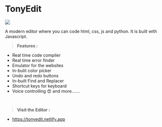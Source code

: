 # TonyEdit
<img src="https://abtp2.github.io/tonyedit/img/index-banner.png">

A modern editor where you can code html, css, js and python.
It is built with Javascript.

>**Features :**
* Real time code compiler
* Real time error finder
* Emulator for the websites
* In-bulit color picker
* Undo and redo buttons
* In-built Find and Replacer
* Shortcut keys for keyboard
* Voice controlling 😍
and more.......
<br>

>**Visit the Editor :**
* https://tonyedit.netlify.app
